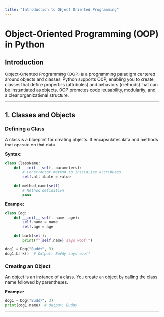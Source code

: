 ```yaml
---
title: "Introduction to Object Oriented Programming"
---
```


# Object-Oriented Programming (OOP) in Python

## Introduction

Object-Oriented Programming (OOP) is a programming paradigm centered around objects and classes. Python supports OOP, enabling you to create classes that define properties (attributes) and behaviors (methods) that can be instantiated as objects. OOP promotes code reusability, modularity, and a clear organizational structure.

---

## 1. Classes and Objects

### Defining a Class

A class is a blueprint for creating objects. It encapsulates data and methods that operate on that data. 

**Syntax:**
```python
class ClassName:
    def __init__(self, parameters):
        # Constructor method to initialize attributes
        self.attribute = value

    def method_name(self):
        # Method definition
        pass
```

**Example:**
```python
class Dog:
    def __init__(self, name, age):
        self.name = name
        self.age = age

    def bark(self):
        print(f"{self.name} says woof!")

dog1 = Dog("Buddy", 3)
dog1.bark()  # Output: Buddy says woof!
```

### Creating an Object

An object is an instance of a class. You create an object by calling the class name followed by parentheses.

**Example:**
```python
dog1 = Dog("Buddy", 3)
print(dog1.name)  # Output: Buddy
```

---
